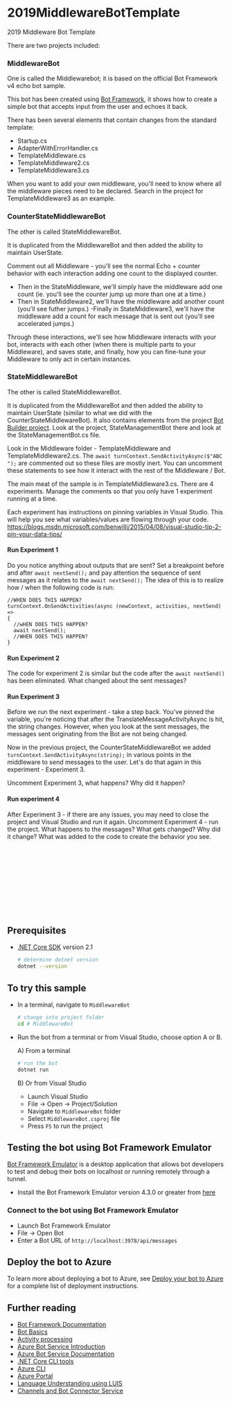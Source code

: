 # 2019MiddlewareBotTemplate
2019 Middleware Bot Template

There are two projects included:

### MiddlewareBot
One is called the Middlewarebot; it is based on the official Bot Framework v4 echo bot sample.

This bot has been created using [Bot Framework](https://dev.botframework.com), it shows how to create a simple bot that accepts input from the user and echoes it back.

There has been several elements that contain changes from the standard template:
- Startup.cs
- AdapterWithErrorHandler.cs
- TemplateMiddleware.cs
- TemplateMiddleware2.cs
- TemplateMiddleware3.cs

When you want to add your own middleware, you'll need to know where all the middleware pieces need to be declared.  Search in the project for TemplateMiddleware3 as an example. 

### CounterStateMiddlewareBot
The other is called StateMiddlewareBot.  

It is duplicated from the MiddlewareBot and then added the ability to maintain UserState.

Comment out all Middleware - you'll see the normal Echo + counter behavior with each interaction adding one count to the displayed counter.  
- Then in the StateMiddleware, we'll simply have the middleware add one count (ie. you'll see the counter jump up more than one at a time.)  
- Then in StateMiddleware2, we'll have the middleware add another count (you'll see futher jumps.)   -Finally in StateMiddleware3, we'll have the middleware add a count for each message that is sent out (you'll see accelerated jumps.)

Through these interactions, we'll see how Middleware interacts with your bot, interacts with each other (when there is multiple parts to your Middleware), and saves state, and finally, how you can fine-tune your Middleware to only act in certain instances.


### StateMiddlewareBot
The other is called StateMiddlewareBot.  

It is duplicated from the MiddlewareBot and then added the ability to maintain UserState (similar to what we did with the CounterStateMiddlewareBot).
It also contains elements from the project [Bot Builder project](https://github.com/microsoft/botbuilder-dotnet).  Look at the project, StateManagementBot there and look at the StateManagementBot.cs file.

Look in the Middleware folder - TemplateMiddleware and TemplateMiddleware2.cs.  The  ```await turnContext.SendActivityAsync($"ABC ");``` are commented out so these files are mostly inert.  You can uncomment these statements to see how it interact with the rest of the Middleware / Bot.

The main meat of the sample is in TemplateMiddleware3.cs.
There are 4 experiments.  Manage the comments so that you only have 1 experiment running at a time.

Each experiment has instructions on pinning variables in Visual Studio. This will help you see what variables/values are flowing through your code.  https://blogs.msdn.microsoft.com/benwilli/2015/04/08/visual-studio-tip-2-pin-your-data-tips/

#### Run Experiment 1 
Do you notice anything about outputs that are sent? Set a breakpoint before and after ```await nextSend();``` and pay attention the sequence of sent messages as it relates to the ```await nextSend();``` The idea of this is to realize how / when the following code is run: 
```
//WHEN DOES THIS HAPPEN?
turnContext.OnSendActivities(async (newContext, activities, nextSend) =>
{
  //wHEN DOES THIS HAPPEN?
  await nextSend();
  //WHEN DOES THIS HAPPEN? 
}
```
#### Run Experiment 2
The code for experiment 2 is similar but the code after the ```await nextSend()``` has been eliminated.  What changed about the sent messages?   

#### Run Experiment 3
Before we run the next experiment - take a step back.  You've pinned the variable, you're noticing that after the TranslateMessageActivityAsync is hit, the string changes.  However, when you look at the sent messages, the messages sent originating from the Bot are not being changed.  

Now in the previous project, the CounterStateMiddlewareBot we added ```turnContext.SendActivityAsync(string);``` in various points in the middleware to send messages to the user.  Let's do that again in this experiment - Experiment 3. 

Uncomment Experiment 3, what happens? Why did it happen?

#### Run experiment 4
After Experiment 3 - if there are any issues, you may need to close the project and Visual Studio and run it again.
Uncomment Experiment 4 - run the project. What happens to the messages?  What gets changed?  Why did it change?  What was added to the code to create the behavior you see.



<br />
<br />
<br />
<br />
<br />
<br />
<br />
<br />
<br />

## Prerequisites

- [.NET Core SDK](https://dotnet.microsoft.com/download) version 2.1

  ```bash
  # determine dotnet version
  dotnet --version
  ```

## To try this sample

- In a terminal, navigate to `MiddlewareBot`

    ```bash
    # change into project folder
    cd # MiddlewareBot
    ```

- Run the bot from a terminal or from Visual Studio, choose option A or B.

  A) From a terminal

  ```bash
  # run the bot
  dotnet run
  ```

  B) Or from Visual Studio

  - Launch Visual Studio
  - File -> Open -> Project/Solution
  - Navigate to `MiddlewareBot` folder
  - Select `MiddlewareBot.csproj` file
  - Press `F5` to run the project

## Testing the bot using Bot Framework Emulator

[Bot Framework Emulator](https://github.com/microsoft/botframework-emulator) is a desktop application that allows bot developers to test and debug their bots on localhost or running remotely through a tunnel.

- Install the Bot Framework Emulator version 4.3.0 or greater from [here](https://github.com/Microsoft/BotFramework-Emulator/releases)

### Connect to the bot using Bot Framework Emulator

- Launch Bot Framework Emulator
- File -> Open Bot
- Enter a Bot URL of `http://localhost:3978/api/messages`

## Deploy the bot to Azure

To learn more about deploying a bot to Azure, see [Deploy your bot to Azure](https://aka.ms/azuredeployment) for a complete list of deployment instructions.

## Further reading

- [Bot Framework Documentation](https://docs.botframework.com)
- [Bot Basics](https://docs.microsoft.com/azure/bot-service/bot-builder-basics?view=azure-bot-service-4.0)
- [Activity processing](https://docs.microsoft.com/en-us/azure/bot-service/bot-builder-concept-activity-processing?view=azure-bot-service-4.0)
- [Azure Bot Service Introduction](https://docs.microsoft.com/azure/bot-service/bot-service-overview-introduction?view=azure-bot-service-4.0)
- [Azure Bot Service Documentation](https://docs.microsoft.com/azure/bot-service/?view=azure-bot-service-4.0)
- [.NET Core CLI tools](https://docs.microsoft.com/en-us/dotnet/core/tools/?tabs=netcore2x)
- [Azure CLI](https://docs.microsoft.com/cli/azure/?view=azure-cli-latest)
- [Azure Portal](https://portal.azure.com)
- [Language Understanding using LUIS](https://docs.microsoft.com/en-us/azure/cognitive-services/luis/)
- [Channels and Bot Connector Service](https://docs.microsoft.com/en-us/azure/bot-service/bot-concepts?view=azure-bot-service-4.0)
